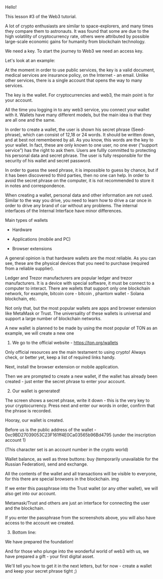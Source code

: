 Hello!

This lesson #3 of the Web3 tutorial.

A lot of crypto enthusiasts are similar to space-explorers, and many times they compare them to astronauts. It was found that some are due to the high volatility of cryptocurrency rate, others were attributed by possible large-scale economic gains for humanity from blockchain technology.

We need a key. To start the journey to Web3 we need an access key.

Let's look at an example:

At the moment in order to use public services, the key is a valid document, medical services are insurance policy, on the Internet - an email. Unlike other services, there is a single account that opens the way to many services.

The key is the wallet. For cryptocurrencies and web3, the main point is for your account.

All the time you logging in to any web3 service, you connect your wallet with it. Wallets have many different models, but the main idea is that they are all one and the same.

In order to create a wallet, the user is shown his secret phrase (Seed-phrase), which can consist of 12,18 or 24 words. It should be written down, and at best not remembered by all. As you know, this words are the key to your wallet. In fact, these are only known to one user, no one ever (“support service”) has the right to ask them. Users are fullly committed to protecting his personal data and secret phrase. The user is fully responsible for the security of his wallet and secret password.

In order to guess the seed phrase, it is impossible to guess by chance, but if it has been discovered to third parties, then no one can help. In order to avoid the secret phrase on the computer, it is not recommended to store it in notes and correspondence.

When creating a wallet, personal data and other information are not used. Similar to the way you drive, you need to learn how to drive a car once in order to drive any brand of car without any problems. The internal interfaces of the Internal Interface have minor differences.

Main types of wallets

- Hardware

- Applications (mobile and PC)

- Browser extensions

A general opinion is that hardware wallets are the most reliable. As you can see, these are the physical devices that you need to purchase (required from a reliable supplier).

Ledger and Trezor manufacturers are popular ledger and trezor manufacturers. It is a device with special software, it must be connect to a computer to interact.
There are wallets that support only one blockchain network, for example, bitcoin core - bitcoin , phantom wallet - Solana blockchain, etc.

Not only that, but the most popular wallets are apps and browser extension like MetaMask or Trust. The universality of these wallets is universal and support a large number of blockchain networks.

A new wallet is planned to be made by using the most popular of TON as an example, we will create a new one

1. We go to the official website - https://ton.org/wallets

Only official resources are the main testament to using crypto! Always check, or better yet, keep a list of required links handy.

Next, install the browser extension or mobile application.

Then we are prompted to create a new wallet, if the wallet has already been created - just enter the secret phrase to enter your account.

2. Our wallet is generated!

The screen shows a secret phrase, write it down - this is the very key to your cryptocurrency. Press next and enter our words in order, confirm that the phrase is recorded.

Hooray, our wallet is created.

Before us is the public address of the wallet - 0xc9BD27039053C23F161ff4E0Ca03565b96Bd4795 (under the inscription account 1)

(This character set is an account number in the crypto world)

Wallet balance, as well as three buttons: buy (temporarily unavailable for the Russian Federation), send and exchange.

All the contents of the wallet and all transactions will be visible to everyone, for this there are special browsers in the blockchain.
img

If we enter this passphrase into the Trust wallet (or any other wallet), we will also get into our account.

Metamask/Trust and others are just an interface for connecting the user and the blockchain.

If you enter the passphrase from the screenshots above, you will also have access to the account we created.

3. Bottom line:

We have prepared the foundation!

And for those who plunge into the wonderful world of web3 with us, we have prepared a gift - your first digital asset.

We'll tell you how to get it in the next letters, but for now - create a wallet and keep your secret phrase tight ;)